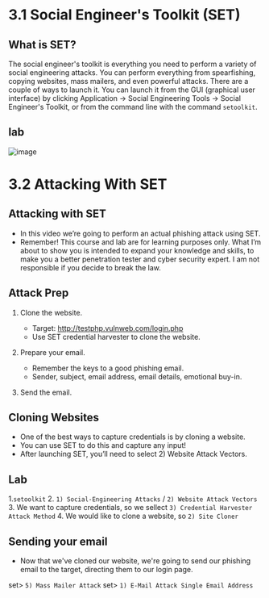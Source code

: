 # 3.1 Social Engineer's Toolkit (SET)

## What is SET?
The social engineer's toolkit is everything you need to perform a variety of social engineering attacks. You can perform everything from spearfishing, copying websites, mass mailers, and even powerful attacks. There are a couple of ways to launch it. You can launch it from the GUI (graphical user interface) by clicking Application → Social Engineering Tools → Social Engineer's Toolkit, or from the command line with the command `setoolkit`.

## lab
![image](https://github.com/user-attachments/assets/a8ce7c34-7cb3-45bb-8f87-6085b42d25ad)

# 3.2 Attacking With SET
## Attacking with SET
- In this video we’re going to perform an actual phishing attack using SET.
- Remember! This course and lab are for learning purposes only. What I’m about to show you is intended to expand your knowledge and skills, to make you a better penetration tester and cyber security expert. I am not responsible if you decide to break the law.

## Attack Prep
1. Clone the website.
   - Target: http://testphp.vulnweb.com/login.php
   - Use SET credential harvester to clone the website.

2. Prepare your email.
   - Remember the keys to a good phishing email.
   - Sender, subject, email address, email details, emotional buy-in.

3. Send the email.

## Cloning Websites

- One of the best ways to capture credentials is by cloning a website.
- You can use SET to do this and capture any input!
- After launching SET, you’ll need to select 2) Website Attack Vectors.

## Lab
1.`setoolkit`
2. `1) Social-Engineering Attacks` / `2) Website Attack Vectors`
3. We want to capture credentials, so we sellect `3) Credential Harvester Attack Method`
4. We would like to clone a website, so `2) Site Cloner`

## Sending your email
- Now that we've cloned our website, we're going to send our phishing email to the target, directing them to our login page.

set> `5) Mass Mailer Attack` set> `1) E-Mail Attack Single Email Address`
